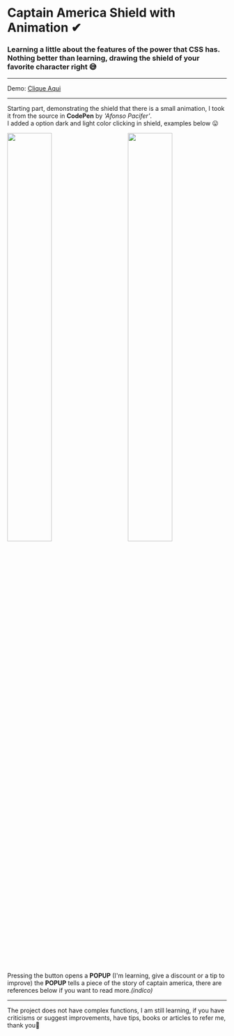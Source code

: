 # Captain America Shield with Animation ✔
### Learning a little about the features of the power that CSS has. Nothing better than learning, drawing the shield of your favorite character right 😅

---

Demo: [Clique Aqui](https://elvissouza.github.io/CaptainAmericaShield/)

---

<p>Starting part, demonstrating the shield that there is a small animation, I took it from the source in <b>CodePen</b> by <i>'Afonso Pacifer'</i>.<br/>I added a option dark and light color clicking in shield, examples below 😛</p>
<img src ="https://github.com/elvissouza/CaptainAmericaShield/blob/master/img/website-1.gif?raw=true" height= "49%" width= "45%" align="right">
<img src ="https://github.com/elvissouza/CaptainAmericaShield/blob/master/img/website-2.gif?raw=true" height= "49%" width= "45%">

<p>Pressing the button opens a <b>POPUP</b> (I'm learning, give a discount or a tip to improve) the <b>POPUP</b> tells a piece of the story of captain america, there are references below if you want to read more.<i>(indico)</i></p>

---

<p>The project does not have complex functions, I am still learning, if you have criticisms or suggest improvements, have tips, books or articles to refer me, thank you💓</p>

